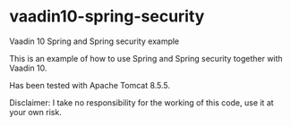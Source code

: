 # vaadin10-spring-security
Vaadin 10 Spring and Spring security example

This is an example of how to use Spring and Spring security together with Vaadin 10.

Has been tested with Apache Tomcat 8.5.5.

Disclaimer: I take no responsibility for the working of this code, use it at your own risk.
